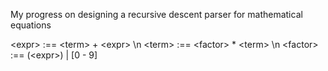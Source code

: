 My progress on designing a recursive descent parser for mathematical equations

  \<expr\> :== \<term\> + \<expr\> \n
  \<term\> :== \<factor\> * \<term\> \n
  \<factor\> :== (\<expr\>) | [0 - 9]
